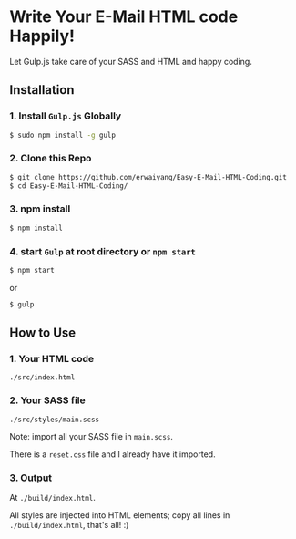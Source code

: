 # Write Your E-Mail HTML code Happily!
Let Gulp.js take care of your SASS and HTML and happy coding.

## Installation

### 1. Install `Gulp.js` Globally

```bash
$ sudo npm install -g gulp
```

### 2. Clone this Repo

```bash
$ git clone https://github.com/erwaiyang/Easy-E-Mail-HTML-Coding.git
$ cd Easy-E-Mail-HTML-Coding/
```

### 3. npm install

```bash
$ npm install
```

### 4. start `Gulp` at root directory or `npm start`

```bash
$ npm start
```

or

```bash
$ gulp
```

## How to Use

### 1. Your HTML code

`./src/index.html`

### 2. Your SASS file

`./src/styles/main.scss`

Note: import all your SASS file in `main.scss`.

There is a `reset.css` file and I already have it imported.

### 3. Output

At `./build/index.html`.

All styles are injected into HTML elements; copy all lines in `./build/index.html`, that's all! :)